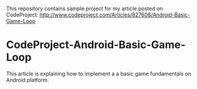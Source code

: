This repository contains sample project for my article posted on CodeProject: 
http://www.codeproject.com/Articles/827608/Android-Basic-Game-Loop

# CodeProject-Android-Basic-Game-Loop
This article is explaining how to implement a a basic game fundamentals on Android platform.
